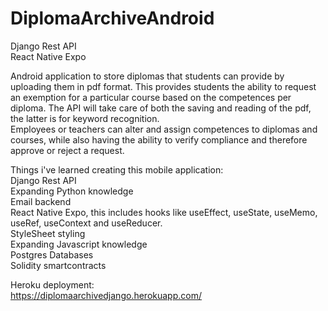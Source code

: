 # DiplomaArchiveAndroid

Django Rest API  
React Native Expo

Android application to store diplomas that students can provide by uploading them in pdf format. This provides students the ability to request an exemption for a particular course based on the competences per diploma.
The API will take care of both the saving and reading of the pdf, the latter is for keyword recognition.  
Employees or teachers can alter and assign competences to diplomas and courses, while also having the ability to verify compliance and therefore approve or reject a request.

Things i've learned creating this mobile application:  
Django Rest API  
Expanding Python knowledge  
Email backend  
React Native Expo, this includes hooks like useEffect, useState, useMemo, useRef, useContext and useReducer.   
StyleSheet styling  
Expanding Javascript knowledge  
Postgres Databases  
Solidity smartcontracts  
  
Heroku deployment:  
https://diplomaarchivedjango.herokuapp.com/

